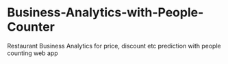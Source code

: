 # Business-Analytics-with-People-Counter
 Restaurant Business Analytics for price, discount etc prediction with people counting web app
